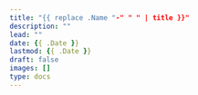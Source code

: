 ```yaml
---
title: "{{ replace .Name "-" " " | title }}"
description: ""
lead: ""
date: {{ .Date }}
lastmod: {{ .Date }}
draft: false
images: []
type: docs
---
```

